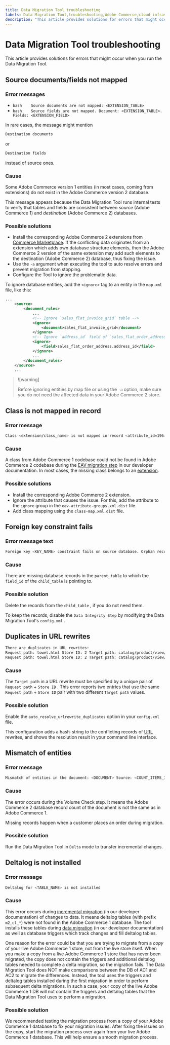 ```yaml
---
title: Data Migration Tool troubleshooting
labels: Data Migration Tool,troubleshooting,Adobe Commerce,cloud infrastructure,Magento Commerce Cloud
description: "This article provides solutions for errors that might occur when you run the Data Migration Tool."
---
```


# Data Migration Tool troubleshooting

This article provides solutions for errors that might occur when you run the Data Migration Tool.

<h2 id="source-documents-fields-not-mapped">Source documents/fields not mapped</h2>

### Error messages

* ```bash    Source documents are not mapped: <EXTENSION_TABLE>    ```
* ```bash    Source fields are not mapped. Document: <EXTENSION_TABLE>. Fields: <EXTENSION_FIELD>    ```

In rare cases, the message might mention

```bash
Destination documents
```

or

```bash
Destination fields
```

instead of source ones.

<h3 id="explanation">Cause</h3>

Some Adobe Commerce version 1 entities (in most cases, coming from extensions) do not exist in the Adobe Commerce version 2 database.

This message appears because the Data Migration Tool runs internal tests to verify that tables and fields are consistent between *source* (Adobe Commerce 1) and *destination* (Adobe Commerce 2) databases.

<h3 id="possible-solutions">Possible solutions</h3>

* Install the corresponding Adobe Commerce 2 extensions from [Commerce Marketplace](https://marketplace.magento.com/).     If the conflicting data originates from an extension which adds own database structure elements, then the Adobe Commerce 2 version of the same extension may add such elements to the destination (Adobe Commerce 2) database, thus fixing the issue.
* Use the `-a` argument when executing the tool to auto resolve errors and prevent migration from stopping.
* Configure the Tool to ignore the problematic data.

To ignore database entities, add the `<ignore>` tag to an entity in the `map.xml` file, like this:

```xml
...
    <source>
        <document_rules>
            ...
            <!-- Ignore `sales_flat_invoice_grid` table -->
            <ignore>
                <document>sales_flat_invoice_grid</document>
            </ignore>
            <!-- Ignore `address_id` field of `sales_flat_order_address` table -->
            <ignore>
                <field>sales_flat_order_address.address_id</field>
            </ignore>
            ...
        </document_rules>
    </source>
    ...
```

>![warning]
>
>Before ignoring entities by map file or using the `-a` option, make sure you do not need the affected data in your Adobe Commerce 2 store.

<h2 id="class-does-not-exist-but-mentioned">Class is not mapped in record</h2>

### Error message

```bash
Class <extension/class_name> is not mapped in record <attribute_id=196>
```

<h3 id="explanation">Cause</h3>

A class from Adobe Commerce 1 codebase could not be found in Adobe Commerce 2 codebase during the [EAV migration step](https://devdocs.magento.com/guides/v2.3/migration/migration-tool-internal-spec.html#eav) in our developer documentation. In most cases, the missing class belongs to an [extension](https://glossary.magento.com/extension).

<h3 id="possible-solutions">Possible solutions</h3>

* Install the corresponding Adobe Commerce 2 extension.
* Ignore the attribute that causes the issue.    For this, add the attribute to the `ignore` group in the `eav-attribute-groups.xml.dist` file.
* Add class mapping using the `class-map.xml.dist` file.

<h2 id="foreign-key-constraint-fails">Foreign key constraint fails</h2>

<h3 id="error-message-text">Error message text</h3>

```bash
Foreign key <KEY_NAME> constraint fails on source database. Orphan records id: <id_1>, <id_2> from <child_table>.<field_id> has no referenced records in <parent_table>
```

<h3 id="explanation">Cause</h3>

There are missing database records in the `parent_table` to which the `field_id` of the `child_table` is pointing to.

<h3 id="possible-solution">Possible solution</h3>

Delete the records from the `child_table` , if you do not need them.

To keep the records, disable the `Data Integrity Step` by modifying the Data Migration Tool's `config.xml` .

<h2 id="duplicates-in-url-rewrites">Duplicates in URL rewrites</h2>

```xml
There are duplicates in URL rewrites:
Request path: towel.html Store ID: 2 Target path: catalog/product/view/id/10
Request path: towel.html Store ID: 2 Target path: catalog/product/view/id/12
```

<h3 id="explanation">Cause</h3>

The `Target path` in a URL rewrite must be specified by a unique pair of `Request path` + `Store ID` . This error reports two entries that use the same `Request path` + `Store ID` pair with two different `Target path` values.

<h3 id="possible-solution">Possible solution</h3>

Enable the `auto_resolve_urlrewrite_duplicates` option in your `config.xml` file.

This configuration adds a hash-string to the conflicting records of [URL](https://glossary.magento.com/url) rewrites, and shows the resolution result in your command line interface.

<h2 id="mismatch-of-entities">Mismatch of entities</h2>

### Error message

```bash
Mismatch of entities in the document: <DOCUMENT> Source: <COUNT_ITEMS_IN_SOURCE_TABLE> Destination: <COUNT_ITEMS_IN_DESTINATION_TABLE>
```

<h3 id="explanation">Cause</h3>

The error occurs during the Volume Check step. It means the Adobe Commerce 2 database record count of the document is not the same as in Adobe Commerce 1.

Missing records happen when a customer places an order during migration.

<h3 id="possible-solution">Possible solution</h3>

Run the Data Migration Tool in `Delta` mode to transfer incremental changes.

<h2 id="deltalog-is-not-installed">Deltalog is not installed</h2>

### Error message

```bash
Deltalog for <TABLE_NAME> is not installed
```

<h3 id="explanation">Cause</h3>

This error occurs during [incremental migration](https://devdocs.magento.com/guides/v2.3/migration/migration-migrate-delta.html) (in our developer documentation) of changes to data. It means deltalog tables (with prefix `m2_cl_*`) were not found in the Adobe Commerce 1 database. The tool installs these tables during [data migration](https://devdocs.magento.com/guides/v2.3/migration/migration-migrate-data.html) (in our developer documentation) as well as database triggers which track changes and fill deltalog tables.

One reason for the error could be that you are trying to migrate from a *copy* of your live Adobe Commerce 1 store, not from the live store itself. When you make a copy from a live Adobe Commerce 1 store that has never been migrated, the copy does not contain the triggers and additional deltalog tables needed to complete a delta migration, so the migration fails. The Data Migration Tool does NOT make comparisons between the DB of AC1 and AC2 to migrate the differences. Instead, the tool uses the triggers and deltalog tables installed during the first migration in order to perform subsequent delta migrations. In such a case, your copy of the live Adobe Commerce 1 DB will not contain the triggers and deltalog tables that the Data Migration Tool uses to perform a migration.

<h3 id="possible-solution">Possible solution</h3>

We recommended testing the migration process from a copy of your Adobe Commerce 1 database to fix your migration issues. After fixing the issues on the copy, start the migration process over again from your live Adobe Commerce 1 database. This will help ensure a smooth migration process.